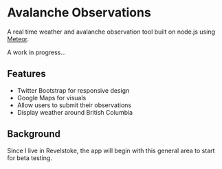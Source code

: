 # Avalanche Observations

A real time weather and avalanche observation tool built on node.js using [Meteor][1].

A work in progress...

## Features

* Twitter Bootstrap for responsive design
* Google Maps for visuals
* Allow users to submit their observations
* Display weather around British Columbia

## Background

Since I live in Revelstoke, the app will begin with this general area to start for beta testing.

 [1]: http://meteor.com/